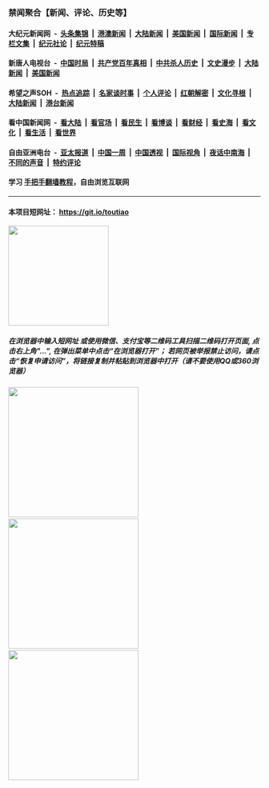 ### 禁闻聚合【新闻、评论、历史等】

#### 大纪元新闻网 &nbsp;-&nbsp; [头条集锦](indexes/E头条集锦.md?t=02151344) &nbsp;|&nbsp; [港澳新闻](indexes/E港澳新闻.md?t=02151344)  &nbsp;|&nbsp; [大陆新闻](indexes/E大陆新闻.md?t=02151344) &nbsp;|&nbsp; [美国新闻](indexes/E美国新闻.md?t=02151344) &nbsp;|&nbsp; [国际新闻](indexes/E国际新闻.md?t=02151344) &nbsp;|&nbsp; [专栏文集](indexes/E专栏文集.md?t=02151344) &nbsp;|&nbsp; [纪元社论](indexes/E纪元社论.md?t=02151344) &nbsp;|&nbsp; [纪元特稿](indexes/E纪元特稿.md?t=02151344) 

#### 新唐人电视台 &nbsp;-&nbsp; [中国时局](indexes/N中国时局.md?t=02151344) &nbsp;|&nbsp; [共产党百年真相](indexes/N共产党百年真相.md?t=02151344) &nbsp;|&nbsp; [中共杀人历史](indexes/N中共杀人历史.md?t=02151344) &nbsp;|&nbsp; [文史漫步](indexes/N文史漫步.md?t=02151344) &nbsp;|&nbsp; [大陆新闻](indexes/N大陆新闻.md?t=02151344) &nbsp;|&nbsp; [美国新闻](indexes/N美国新闻.md?t=02151344)

#### 希望之声SOH &nbsp;-&nbsp; [热点追踪](indexes/H热点追踪.md?t=02151344) &nbsp;|&nbsp; [名家谈时事](indexes/H名家谈时事.md?t=02151344) &nbsp;|&nbsp; [个人评论](indexes/H个人评论.md?t=02151344)  &nbsp;|&nbsp; [红朝解密](indexes/H红朝解密.md?t=02151344) &nbsp;|&nbsp; [文化寻根](indexes/H文化寻根.md?t=02151344) &nbsp;|&nbsp; [大陆新闻](indexes/H大陆新闻.md?t=02151344) &nbsp;|&nbsp; [港台新闻](indexes/H港台新闻.md?t=02151344)

#### 看中国新闻网 &nbsp;-&nbsp; [看大陆](indexes/S看大陆.md?t=02151344) &nbsp;|&nbsp; [看官场](indexes/S看官场.md?t=02151344) &nbsp;|&nbsp; [看民生](indexes/S看民生.md?t=02151344)  &nbsp;|&nbsp; [看博谈](indexes/S看博谈.md?t=02151344) &nbsp;|&nbsp; [看财经](indexes/S看财经.md?t=02151344) &nbsp;|&nbsp; [看史海](indexes/S看史海.md?t=02151344) &nbsp;|&nbsp; [看文化](indexes/S看文化.md?t=02151344) &nbsp;|&nbsp; [看生活](indexes/S看生活.md?t=02151344) &nbsp;|&nbsp; [看世界](indexes/S看世界.md?t=02151344)

#### 自由亚洲电台 &nbsp;-&nbsp; [亚太报道](indexes/R亚太报道.md?t=02151344) &nbsp;|&nbsp; [中国一周](indexes/R中国一周.md?t=02151344) &nbsp;|&nbsp; [中国透视](indexes/R中国透视.md?t=02151344)  &nbsp;|&nbsp; [国际视角](indexes/R国际视角.md?t=02151344) &nbsp;|&nbsp; [夜话中南海](indexes/R夜话中南海.md?t=02151344) &nbsp;|&nbsp; [不同的声音](indexes/R不同的声音.md?t=02151344) &nbsp;|&nbsp; [特约评论](indexes/R特约评论.md?t=02151344)

#### 学习 [手把手翻墙教程](https://github.com/gfw-breaker/guides/wiki)，自由浏览互联网

----

#### 本项目短网址： https://git.io/toutiao
<img src="https://raw.githubusercontent.com/gfw-breaker/banned-news/master/scripts/img/qr.png" width="200px"/>  

##### 在浏览器中输入短网址 或使用微信、支付宝等二维码工具扫描二维码打开页面, 点击右上角"...", 在弹出菜单中点击“在浏览器打开”； 若网页被举报禁止访问，请点击“恢复申请访问”，将链接复制并粘贴到浏览器中打开（请不要使用QQ或360浏览器）

<img src="https://raw.githubusercontent.com/gfw-breaker/banned-news/master/scripts/img/1.png" width="260px"/> &nbsp; <img src="https://raw.githubusercontent.com/gfw-breaker/banned-news/master/scripts/img/2.png" width="260px"/> &nbsp; <img src="https://raw.githubusercontent.com/gfw-breaker/banned-news/master/scripts/img/3.png" width="260px"/>
